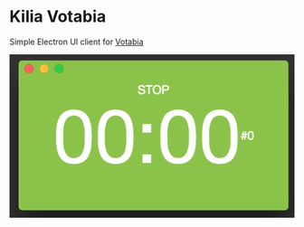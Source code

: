 # Kilia Votabia

Simple Electron UI client for [Votabia](https://github.com/tagip/votabia)

![Screenshot](./screenshot.png)
